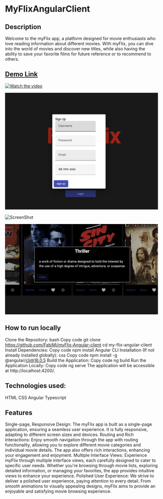 # MyFlixAngularClient

## Description

Welcome to the myFlix app, a platform designed for movie enthusiasts who love reading information about different movies. With myFlix, you can dive into the world of movies and discover new titles, while also having the ability to save your favorite films for future reference or to recommend to others.


## [Demo Link](https://fabimi.github.io/myFlix-Angular-client/)

[![Watch the video](https://img.youtube.com/vi/nTQUwghvy5Q/default.jpg)](https://youtu.be/axPrFaC7MrI)

![ScreenShot](https://github.com/FabiMi/myFlix-Angular-client/blob/main/Screenshots/Screenshot%202023-07-20%20at%2012.45.37.png)

![ScreenShot](hhttps://github.com/FabiMi/myFlix-Angular-client/blob/main/Screenshots/Screenshot%202023-07-20%20at%2012.46.09.png)

![ScreenShot](https://github.com/FabiMi/myFlix-Angular-client/blob/main/Screenshots/Screenshot%202023-07-20%20at%2012.46.22.png)


## How to run locally

Clone the Repository:
bash
Copy code
git clone <https://github.com/FabiMi/myFlix-Angular-client>
cd my-flix-angular-client
Install Dependencies:
Copy code
npm install
Angular CLI Installation (If not already installed globally):
css
Copy code
npm install -g @angular/cli@16.0.5
Build the Application:
Copy code
ng build
Run the Application Locally:
Copy code
ng serve
The application will be accessible at http://localhost:4200/.

## Technologies used:
HTML
CSS
Angular
Typescript

## Features

Single-page, Responsive Design: The myFlix app is built as a single-page application, ensuring a seamless user experience. It is fully responsive, adapting to different screen sizes and devices.
Routing and Rich Interactions: Enjoy smooth navigation through the app with routing functionality, allowing you to explore different movie categories and individual movie details. The app also offers rich interactions, enhancing your engagement and enjoyment.
Multiple Interface Views: Experience myFlix through multiple interface views, each carefully designed to cater to specific user needs. Whether you're browsing through movie lists, exploring detailed information, or managing your favorites, the app provides intuitive views to enhance your experience.
Polished User Experience: We strive to deliver a polished user experience, paying attention to every detail. From smooth animations to visually appealing designs, myFlix aims to provide an enjoyable and satisfying movie browsing experience.




